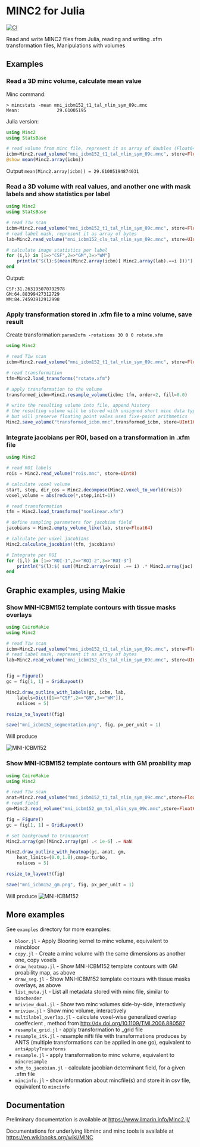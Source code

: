 # MINC2 for Julia

[![CI](https://github.com/vfonov/Minc2.jl/actions/workflows/CI.yml/badge.svg?branch=main)](https://github.com/vfonov/Minc2.jl/actions/workflows/CI.yml)

Read and write MINC2 files from Julia, reading and writing .xfm transformation files, 
Manipulations with volumes

## Examples

### Read a 3D minc volume, calculate mean value

Minc command:

```Shell
> mincstats -mean mni_icbm152_t1_tal_nlin_sym_09c.mnc
Mean:              29.61005195
```

Julia version:

```julia
using Minc2
using StatsBase

# read volume from minc file, represent it as array of doubles (Float64 in julia world)
icbm=Minc2.read_volume("mni_icbm152_t1_tal_nlin_sym_09c.mnc", store=Float64)
@show mean(Minc2.array(icbm))
```

Output `mean(Minc2.array(icbm)) = 29.61005194874031`


### Read a 3D volume with real values, and another one with mask labels and show statistics per label

```julia
using Minc2
using StatsBase

# read T1w scan
icbm=Minc2.read_volume("mni_icbm152_t1_tal_nlin_sym_09c.mnc", store=Float64)
# read label mask, represent it as array of bytes 
lab=Minc2.read_volume("mni_icbm152_cls_tal_nlin_sym_09c.mnc", store=UInt8)

# calculate image statistics per label
for (i,l) in [1=>"CSF",2=>"GM",3=>"WM"]
    println("$(l):$(mean(Minc2.array(icbm)[ Minc2.array(lab).==i ]))")
end
```

Output:

```
CSF:31.263195070792978
GM:64.88399427312729
WM:84.74593912912998
```

### Apply transformation stored in .xfm file to a minc volume, save result

Create transformation:`param2xfm -rotations 30 0 0 rotate.xfm`

```julia
using Minc2

# read T1w scan
icbm=Minc2.read_volume("mni_icbm152_t1_tal_nlin_sym_09c.mnc", store=Float64)

# read transformation
tfm=Minc2.load_transforms("rotate.xfm")

# apply transformation to the volume
transformed_icbm=Minc2.resample_volume(icbm; tfm, order=2, fill=0.0)

# write the resulting volume into file, append history
# the resulting volume will be stored with unsigned short minc data type
# but will preserve floating point vales used fixe-point arithmetics
Minc2.save_volume("transformed_icbm.mnc",transformed_icbm, store=UInt16, history="Julia example")
```

### Integrate jacobians per ROI, based on a transformation in .xfm file

```julia
using Minc2

# read ROI labels
rois = Minc2.read_volume("rois.mnc", store=UInt8)

# calculate voxel volume 
start, step, dir_cos = Minc2.decompose(Minc2.voxel_to_world(rois))
voxel_volume = abs(reduce(*,step,init=1))

# read transformation
tfm = Minc2.load_transforms("nonlinear.xfm")

# define sampling parameters for jacobian field
jacobians = Minc2.empty_volume_like(lab, store=Float64)

# calculate per-voxel jacobians
Minc2.calculate_jacobian!(tfm, jacobians)

# Integrate per ROI
for (i,l) in [1=>"ROI-1",2=>"ROI-2",3=>"ROI-3"]
    println("$(l):$( sum((Minc2.array(rois) .== i) .* Minc2.array(jac) )*voxel_volume)")
end
```

## Graphic examples, using Makie

### Show MNI-ICBM152 template contours with tissue masks overlays

```julia
using CairoMakie
using Minc2

# read T1w scan
icbm=Minc2.read_volume("mni_icbm152_t1_tal_nlin_sym_09c.mnc", store=Float64)
# read label mask, represent it as array of bytes 
lab=Minc2.read_volume("mni_icbm152_cls_tal_nlin_sym_09c.mnc", store=UInt8)


fig = Figure()
gc = fig[1, 1] = GridLayout()

Minc2.draw_outline_with_labels(gc, icbm, lab, 
    labels=Dict([1=>"CSF",2=>"GM",3=>"WM"]),
    nslices = 5)

resize_to_layout!(fig)

save("mni_icbm152_segmentation.png", fig, px_per_unit = 1)
```

Will produce

![MNI-ICBM152](https://github.com/vfonov/Minc2.jl/blob/main/docs/src/assets/mni_icbm152_segmentation.png?raw=true)

### Show MNI-ICBM152 template contours with GM proability map

```julia
using CairoMakie
using Minc2

# read T1w scan
anat=Minc2.read_volume("mni_icbm152_t1_tal_nlin_sym_09c.mnc",store=Float64)
# read field
gm=Minc2.read_volume("mni_icbm152_gm_tal_nlin_sym_09c.mnc",store=Float64)

fig = Figure()
gc = fig[1, 1] = GridLayout()

# set background to transparent
Minc2.array(gm)[Minc2.array(gm) .< 1e-6] .= NaN

Minc2.draw_outline_with_heatmap(gc, anat, gm, 
    heat_limits=(0.0,1.0),cmap=:turbo,
    nslices = 5)

resize_to_layout!(fig)

save("mni_icbm152_gm.png", fig, px_per_unit = 1) 
```

Will produce
![MNI-ICBM152](https://github.com/vfonov/Minc2.jl/blob/main/docs/src/assets/mni_icbm152_gm.png?raw=true)

## More examples

See `examples` directory for more examples:

- `bloor.jl` - Apply Blooring kernel to minc volume, equivalent to mincbloor
- `copy.jl` - Create a minc volume with the same dimensions as another one, copy voxels
- `draw_heatmap.jl` - Show MNI-ICBM152 template contours with GM proability map, as above
- `draw_seg.jl` - Show MNI-ICBM152 template contours with tissue masks overlays, as above
- `list_meta.jl` - List all metadata stored with minc file, similar to `mincheader`
- `mriview_dual.jl` - Show two minc volumes side-by-side, interactively
- `mriview.jl` -  Show minc volume, interactively
- `multilabel_overlap.jl` - calculate voxel-wise generalized overlap coeffecient , method from http://dx.doi.org/10.1109/TMI.2006.880587
- `resample_grid.jl` - apply transformation to _grid file
- `resample_itk.jl` - resample nifti file with transformations produces by ANTS (multiple transformations can be applied in one go), equivalent to `antsApplyTransforms`
- `resample.jl`  - apply transformation to minc volume, equivalent to `mincresample`
- `xfm_to_jacobian.jl` - calculate jacobian determinant field, for a given .xfm file
- `mincinfo.jl` -  show information about mincfile(s) and store it in csv file, equivalent to `mincinfo`

## Documentation

Preliminary documentation is available at https://www.ilmarin.info/Minc2.jl/

Documentations for underlying libminc and minc tools is available at https://en.wikibooks.org/wiki/MINC


